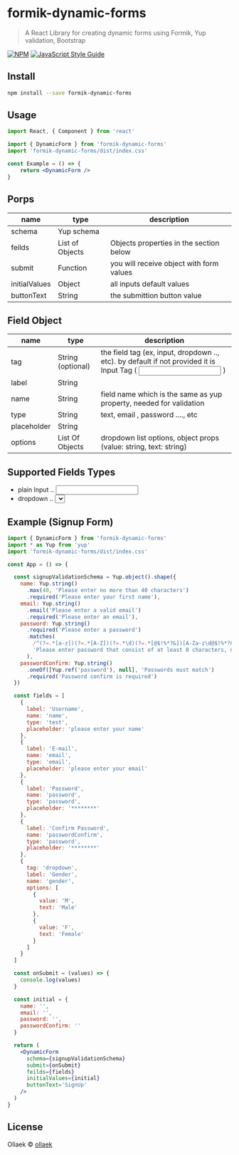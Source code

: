 # formik-dynamic-forms

> A React Library for creating dynamic forms using Formik, Yup validation, Bootstrap

[![NPM](https://img.shields.io/npm/v/formik-dynamic-forms.svg)](https://www.npmjs.com/package/formik-dynamic-forms) [![JavaScript Style Guide](https://img.shields.io/badge/code_style-standard-brightgreen.svg)](https://standardjs.com)

## Install

```bash
npm install --save formik-dynamic-forms
```

## Usage

```jsx
import React, { Component } from 'react'

import { DynamicForm } from 'formik-dynamic-forms'
import 'formik-dynamic-forms/dist/index.css'

const Example = () => {
    return <DynamicForm />
}
```

## Porps

|name  |type   |description   |   
|---|---|---|
|schema   |Yup schema   |   |
|feilds   |List of Objects   |Objects properties in the section below   |
|submit   |Function   |you will receive object with form values   |
|initialValues   |Object   |all inputs default values   |
|buttonText   |String   |the submittion button value   |

## Field Object

|name  |type   |description   |   
|---|---|---|
|tag   |String (optional)   |the field tag (ex, input, dropdown .., etc). by default if not provided it is Input Tag ( <Input /> )   |
|label   |String   |   | 
|name   |String   |field name which is the same as yup property, needed for validation   |
|type   |String   |text, email , password ...., etc   |
|placeholder   |String   |   |
|options   |List Of Objects   |dropdown list options, object props (value: string, text: string)    |

## Supported Fields Types
 - plain Input .. <Input />
 - dropdown .. <Select />

## Example (Signup Form)

```jsx
import { DynamicForm } from 'formik-dynamic-forms'
import * as Yup from 'yup'
import 'formik-dynamic-forms/dist/index.css'

const App = () => {

  const signupValidationSchema = Yup.object().shape({
    name: Yup.string()
      .max(40, 'Please enter no more than 40 characters')
      .required('Please enter your first name'),
    email: Yup.string()
      .email('Please enter a valid email')
      .required('Please enter an email'),
    password: Yup.string()
      .required('Please enter a password')
      .matches(
        /^(?=.*[a-z])(?=.*[A-Z])(?=.*\d)(?=.*[@$!%*?&])[A-Za-z\d@$!%*?&]{8,}$/,
        'Please enter password that consist of at least 8 characters, number, special character, capital and small letters'
      ),
    passwordConfirm: Yup.string()
      .oneOf([Yup.ref('password'), null], 'Passwords must match')
      .required('Password confirm is required')
  })

  const fields = [
    {
      label: 'Username',
      name: 'name',
      type: 'test',
      placeholder: 'please enter your name'
    },
    {
      label: 'E-mail',
      name: 'email',
      type: 'email',
      placeholder: 'please enter your email'
    },
    {
      label: 'Password',
      name: 'password',
      type: 'password',
      placeholder: '********'
    },
    {
      label: 'Confirm Password',
      name: 'passwordConfirm',
      type: 'password',
      placeholder: '********'
    },
    {
      tag: 'dropdown',
      label: 'Gender',
      name: 'gender',
      options: [
        {
          value: 'M',
          text: 'Male'
        },
        {
          value: 'F',
          text: 'Female'
        }
      ]
    }
  ]

  const onSubmit = (values) => {
    console.log(values)
  }

  const initial = {
    name: '',
    email: '',
    password: '',
    passwordConfirm: ''
  }

  return (
    <DynamicForm
      schema={signupValidationSchema}
      submit={onSubmit}
      feilds={fields}
      initialValues={initial}
      buttonText='SignUp'
    />
  )
}
```

## License

Ollaek © [ollaek](https://github.com/ollaek)
